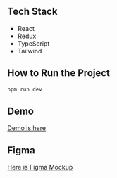 ## Tech Stack

- React
- Redux
- TypeScript
- Tailwind

## How to Run the Project

```bash
npm run dev
```

## Demo

[Demo is here](https://inspiration-hub-three.vercel.app)

## Figma

[Here is Figma Mockup](https://www.figma.com/design/FqOIghC8xOQT7G79WiBtGy/Inspiration-Hub?node-id=0-1&t=00c2HsxzJtL8hbx5-1)

